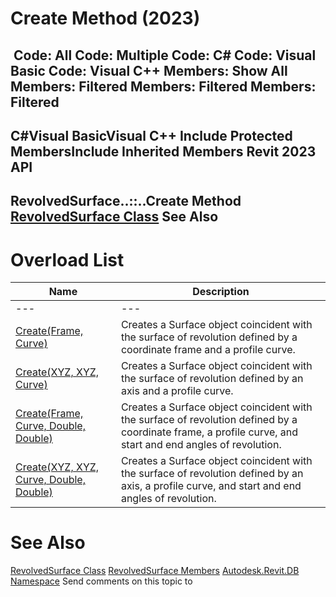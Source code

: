 # Create Method (2023)

﻿
 Code: All Code: Multiple Code: C# Code: Visual Basic Code: Visual C++  Members: Show All Members: Filtered Members: Filtered Members: Filtered   
---  
C#Visual BasicVisual C++
Include Protected MembersInclude Inherited Members
Revit 2023 API  
---  
RevolvedSurface..::..Create Method   
[RevolvedSurface Class](ce0b47e0-2b24-61f5-1434-87fe3ff70390.md "RevolvedSurface Class") See Also  
---  
# Overload List
| Name | Description |
| --- | --- |
| --- | --- | --- |
| [Create(Frame, Curve)](2d14496c-47da-ef50-2a99-7386041361eb.md "Create Method \(Frame, Curve\)") | Creates a Surface object coincident with the surface of revolution defined by a coordinate frame and a profile curve. |
| [Create(XYZ, XYZ, Curve)](98484dd5-746c-02e1-d8d8-5ad18e250810.md "Create Method \(XYZ, XYZ, Curve\)") | Creates a Surface object coincident with the surface of revolution defined by an axis and a profile curve. |
| [Create(Frame, Curve, Double, Double)](f3e8c800-d92d-d09a-17ba-212d7ebf3b59.md "Create Method \(Frame, Curve, Double, Double\)") | Creates a Surface object coincident with the surface of revolution defined by a coordinate frame, a profile curve, and start and end angles of revolution. |
| [Create(XYZ, XYZ, Curve, Double, Double)](2fdabf9d-39d6-5739-9d28-6ceca0ecf2f5.md "Create Method \(XYZ, XYZ, Curve, Double, Double\)") | Creates a Surface object coincident with the surface of revolution defined by an axis, a profile curve, and start and end angles of revolution. |

# See Also
[RevolvedSurface Class](ce0b47e0-2b24-61f5-1434-87fe3ff70390.md "RevolvedSurface Class")
[RevolvedSurface Members](89dbf6bb-4981-21c4-a8cb-e1fdc1cd0fff.md "RevolvedSurface Members")
[Autodesk.Revit.DB Namespace](87546ba7-461b-c646-cbb1-2cb8f5bff8b2.md "Autodesk.Revit.DB Namespace")
Send comments on this topic to 
